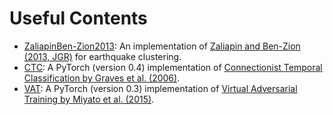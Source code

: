 # Useful Contents

* [ZaliapinBen-Zion2013](ZaliapinBen-Zion2013): An implementation of [Zaliapin and Ben-Zion (2013, JGR)](http://doi.wiley.com/10.1002/jgrb.50179) for earthquake clustering.
* [CTC](CTC): A PyTorch (version 0.4) implementation of [Connectionist Temporal Classification by Graves et al. (2006)](https://doi.org/10.1145/1143844.1143891).
* [VAT](VAT): A PyTorch (version 0.3) implementation of [Virtual Adversarial Training by Miyato et al. (2015)](https://arxiv.org/abs/1507.00677).
